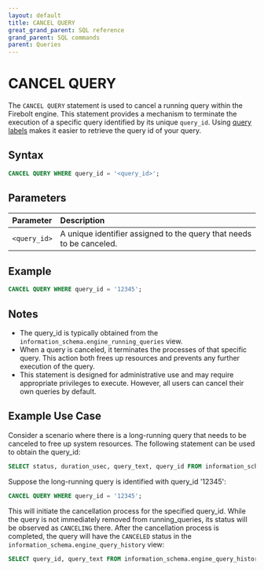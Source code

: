 ```yaml
---
layout: default
title: CANCEL QUERY
great_grand_parent: SQL reference
grand_parent: SQL commands
parent: Queries
---
```


# CANCEL QUERY

The `CANCEL QUERY` statement is used to cancel a running query within the Firebolt engine. This statement provides a mechanism to terminate the execution of a specific query identified by its unique `query_id`.
Using [query labels](../../../Reference/system-settings.md#query-labeling--tagging) makes it easier to retrieve the query id of your query.

## Syntax

```sql
CANCEL QUERY WHERE query_id = '<query_id>';
```

## Parameters

| Parameter              | Description |
| :--------------------- | :---------- |
| `<query_id>`  | A unique identifier assigned to the query that needs to be canceled. |

## Example

```sql
CANCEL QUERY WHERE query_id = '12345';
```

## Notes
* The query_id is typically obtained from the `information_schema.engine_running_queries` view.
* When a query is canceled, it terminates the processes of that specific query. This action both frees up resources and prevents any further execution of the query.
* This statement is designed for administrative use and may require appropriate privileges to execute. However, all users can cancel their own queries by default.

## Example Use Case

Consider a scenario where there is a long-running query that needs to be canceled to free up system resources. The following statement can be used to obtain the query_id:
```sql
SELECT status, duration_usec, query_text, query_id FROM information_schema.engine_running_queries;
```

Suppose the long-running query is identified with query_id '12345':
```sql
CANCEL QUERY WHERE query_id = '12345';
```
This will initiate the cancellation process for the specified query_id. While the query is not immediately removed from running_queries, its status will be observed as `CANCELING` there.
After the cancellation process is completed, the query will have the `CANCELED` status in the `information_schema.engine_query_history` view:
```sql
SELECT query_id, query_text FROM information_schema.engine_query_history WHERE status = 'CANCELED';
```
